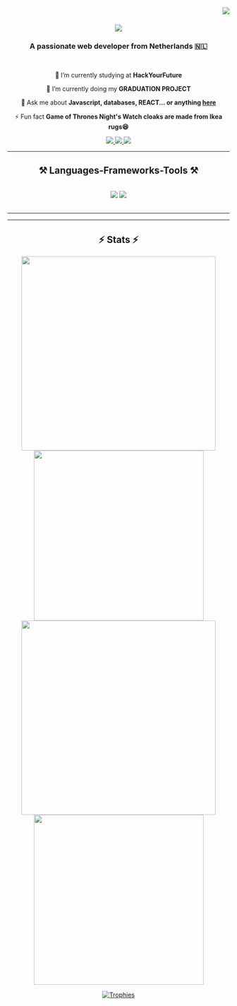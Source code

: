 <img align="right" src="https://visitor-badge.laobi.icu/badge?page_id=burhan1997.burhan1997" />

<h1 align="center">
    <img src="https://readme-typing-svg.herokuapp.com/?font=Righteous&size=35&center=true&vCenter=true&width=500&height=70&duration=4000&lines=Hi+There!+👋;+I'm+Burhan+Elaldi!;" />
</h1>

<h3 align="center">A passionate web developer from Netherlands 🇳🇱</h3>

<br/>


<div align="center">
 
 🔭 I’m currently studying at **HackYourFuture**
 
 🌱 I’m currently doing my **GRADUATION PROJECT**

💬 Ask me about **Javascript, databases, REACT... or anything [here](https://github.com/burhan1997)**

⚡ Fun fact **Game of Thrones Night's Watch cloaks are made from Ikea rugs😆**


 </div>
 
<div align="center"> 
  <a href="mailto:burhanelaldi97@gmail.com">
    <img src="https://img.shields.io/badge/Gmail-333333?style=for-the-badge&logo=gmail&logoColor=red" />
  </a>
  <a href="https://www.linkedin.com/in/burhanelaldi/" target="_blank">
    <img src="https://img.shields.io/badge/LinkedIn-0077B5?style=for-the-badge&logo=linkedin&logoColor=white" target="_blank" />
  </a>
  <a href="https://github.com/burhan1997" target="_blank">
     <img src="https://img.shields.io/badge/Portfolio-FF5722?style=for-the-badge&logo=todoist&logoColor=white" target="_blank" /> <!-- sqlite, safari, google-chrome are other good icon options -->
  </a>
</div>

 <hr/>
 
<h2 align="center">⚒️ Languages-Frameworks-Tools ⚒️</h2>
<br/>
<div align="center">
    <img src="https://skillicons.dev/icons?i=react,html,css,vscode,github,git" />
    <img src="https://skillicons.dev/icons?i=nodejs,javascript,mysql" /><br>
</div>

<br/>
<hr/>

<div align="center">

<hr/>

<h2 align="center">⚡ Stats ⚡</h2>
<div>
  <img width="440px" src="https://github-readme-stats.vercel.app/api?username=burhan1997&show_icons=true&theme=onedark">
  <img width="385px" src="https://github-readme-stats.anuraghazra1.vercel.app/api/top-langs/?username=burhan1997&layout=compact&theme=onedark" />
  <img width="440px" src="https://github-readme-activity-graph.vercel.app/graph?username=burhan1997&theme=github">
  <img width="385px" src="https://github-readme-streak-stats.herokuapp.com/?user=burhan1997&theme=onedark" />
</div>

[![Trophies](https://github-profile-trophy.vercel.app/?username=burhan1997&theme=onedark)](https://github.com/ryo-ma/github-profile-trophy)

